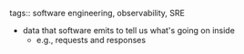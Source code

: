 tags:: software engineering, observability, SRE

- data that software emits to tell us what's going on inside
	- e.g., requests and responses